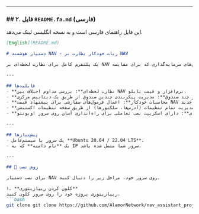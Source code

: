 
---
### ## ۲. فایل `README.fa.md` (فارسی)
این فایل راهنمای فارسی است و به نسخه انگلیسی لینک می‌دهد.

```markdown
[English](README.md)

# دستیار هوشمند NAV - ربات خودکار نظارت بر NAV

یک پلتفرم کامل برای نظارت لحظه‌ای بر NAV صندوق‌های سرمایه‌گذاری که برای مقایسه NAV نرم‌افزار با داده‌های زنده بازار، محاسبه تعدیل‌ها و ارسال هشدار از طریق تلگرام طراحی شده است.

---

## قابلیت‌ها
- **نظارت لحظه‌ای**: بررسی مداوم اختلاف بین NAV نرم‌افزار و قیمت تابلو.
- **پشتیبانی از چند صندوق**: مدیریت پیکربندی چندین صندوق از طریق یک دیتابیس مرکزی.
- **محاسبات خودکار**: اعمال فرمول‌های سفارشی برای پیشنهاد قیمت NAV تعدیل‌شده جدید.
- **پیکربندی متمرکز**: مدیریت تمام تنظیمات (آدرس‌ها، سلکتورها) از طریق صفحه تنظیمات اکستنشن.
- **نصب حرفه‌ای**: دارای اسکریپت نصب تعاملی برای راه‌اندازی آسان روی سرور اوبونتو.

---

## پیش‌نیازها
- یک سرور با سیستم‌عامل **Ubuntu 20.04 / 22.04 LTS**.
- یک **نام دامنه** که به IP سرور شما متصل شده باشد.

---

## 🚀 روش نصب

برای نصب دستیار NAV روی سرور خود، مراحل زیر را دنبال کنید.

۱. **کلون کردن ریپازیتوری**
ریپازیتوری پروژه خود را روی سرور کلون کنید.
```bash
git clone git clone https://github.com/AlamorNetwork/nav_assistant_project.git
```